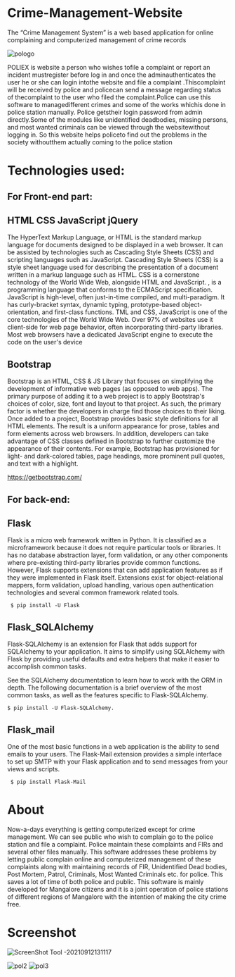 # Crime-Management-Website
The “Crime Management System” is a web based application for online complaining and computerized management of crime records

![pologo](https://user-images.githubusercontent.com/52278696/132978491-f0fca77c-cfd8-4c9e-8926-365d9fed6134.PNG)

POLIEX is website a person who wishes tofile a complaint or report an incident mustregister before log in and once the adminauthenticates the user he or she can login intothe website and file a complaint .Thiscomplaint will be received by police and policecan send a message regarding status of thecomplaint to the user who filed the complaint.Police can use this software to managedifferent crimes and some of the works whichis done in police station manually. Police getstheir login password from admin directly.Some of the modules like unidentified deadbodies, missing persons, and most wanted
criminals can be viewed through the websitewithout logging in. So this website helps policeto find out the problems in the society withoutthem actually coming to the police station


# Technologies used:
## For Front-end part:
## HTML CSS JavaScript jQuery
The HyperText Markup Language, or HTML is the standard markup language for documents designed to be displayed in a web browser. It can be assisted by technologies such as Cascading Style Sheets (CSS) and scripting languages such as JavaScript. Cascading Style Sheets (CSS) is a style sheet language used for describing the presentation of a document written in a markup language such as HTML. CSS is a cornerstone technology of the World Wide Web, alongside HTML and JavaScript. , is a programming language that conforms to the ECMAScript specification. JavaScript is high-level, often just-in-time compiled, and multi-paradigm. It has curly-bracket syntax, dynamic typing, prototype-based object-orientation, and first-class functions. TML and CSS, JavaScript is one of the core technologies of the World Wide Web. Over 97% of websites use it client-side for web page behavior, often incorporating third-party libraries. Most web browsers have a dedicated JavaScript engine to execute the code on the user's device

## Bootstrap
Bootstrap is an HTML, CSS & JS Library that focuses on simplifying the development of informative web pages (as opposed to web apps). The primary purpose of adding it to a web project is to apply Bootstrap's choices of color, size, font and layout to that project. As such, the primary factor is whether the developers in charge find those choices to their liking. Once added to a project, Bootstrap provides basic style definitions for all HTML elements. The result is a uniform appearance for prose, tables and form elements across web browsers. In addition, developers can take advantage of CSS classes defined in Bootstrap to further customize the appearance of their contents. For example, Bootstrap has provisioned for light- and dark-colored tables, page headings, more prominent pull quotes, and text with a highlight.

  https://getbootstrap.com/
  
## For back-end:
## Flask
Flask is a micro web framework written in Python. It is classified as a microframework because it does not require particular tools or libraries. It has no database abstraction layer, form validation, or any other components where pre-existing third-party libraries provide common functions. However, Flask supports extensions that can add application features as if they were implemented in Flask itself. Extensions exist for object-relational mappers, form validation, upload handling, various open authentication technologies and several common framework related tools.

     $ pip install -U Flask
## Flask_SQLAlchemy
Flask-SQLAlchemy is an extension for Flask that adds support for SQLAlchemy to your application. It aims to simplify using SQLAlchemy with Flask by providing useful defaults and extra helpers that make it easier to accomplish common tasks.

See the SQLAlchemy documentation to learn how to work with the ORM in depth. The following documentation is a brief overview of the most common tasks, as well as the features specific to Flask-SQLAlchemy.

    $ pip install -U Flask-SQLAlchemy.
## Flask_mail
One of the most basic functions in a web application is the ability to send emails to your users. The Flask-Mail extension provides a simple interface to set up SMTP with your Flask application and to send messages from your views and scripts.

     $ pip install Flask-Mail
     
# About 
Now-a-days everything is getting computerized
except for crime management. We can see public
who wish to complain go to the police station and
file a complaint. Police maintain these
complaints and FIRs and several other files
manually. This software addresses these
problems by letting public complain online and
computerized management of these complaints
along with maintaining records of FIR,
Unidentified Dead bodies, Post Mortem, Patrol,
Criminals, Most Wanted Criminals etc. for
police. This saves a lot of time of both police and
public. This software is mainly developed for
Mangalore citizens and it is a joint operation of
police stations of different regions of Mangalore
with the intention of making the city crime free. 

# Screenshot 
![ScreenShot Tool -20210912131117](https://user-images.githubusercontent.com/52278696/132978859-ea844704-8095-44e3-8e65-c69a0c12d572.png)

![pol2](https://user-images.githubusercontent.com/52278696/132978866-3f4889a0-877f-477c-b7d6-c676995ee880.PNG)
![pol3](https://user-images.githubusercontent.com/52278696/132978868-1ceaf618-2a32-409d-a7a9-ce17bec29cd4.PNG)
